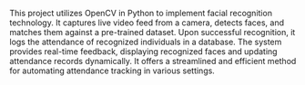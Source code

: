 This project utilizes OpenCV in Python to implement facial recognition technology. It captures live video feed from a camera, detects faces, and matches them against a pre-trained dataset. Upon successful recognition, it logs the attendance of recognized individuals in a database. The system provides real-time feedback, displaying recognized faces and updating attendance records dynamically. It offers a streamlined and efficient method for automating attendance tracking in various settings.

